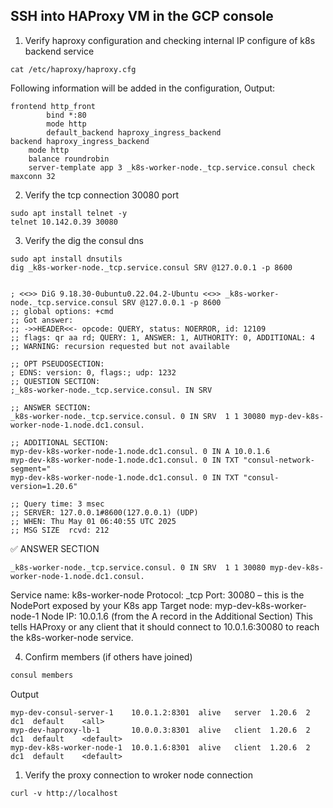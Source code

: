 
## SSH into HAProxy VM in the GCP console
1. Verify haproxy configuration and checking internal IP configure of k8s backend service
```shell
cat /etc/haproxy/haproxy.cfg
```
Following information will be added in the configuration, Output:
```shell
frontend http_front
        bind *:80
        mode http
        default_backend haproxy_ingress_backend
backend haproxy_ingress_backend
    mode http
    balance roundrobin
    server-template app 3 _k8s-worker-node._tcp.service.consul check maxconn 32
```

2. Verify the tcp connection 30080 port 
```shell
sudo apt install telnet -y
telnet 10.142.0.39 30080
```

3. Verify the dig the consul dns
```shell
sudo apt install dnsutils
dig _k8s-worker-node._tcp.service.consul SRV @127.0.0.1 -p 8600
```

```shell

; <<>> DiG 9.18.30-0ubuntu0.22.04.2-Ubuntu <<>> _k8s-worker-node._tcp.service.consul SRV @127.0.0.1 -p 8600
;; global options: +cmd
;; Got answer:
;; ->>HEADER<<- opcode: QUERY, status: NOERROR, id: 12109
;; flags: qr aa rd; QUERY: 1, ANSWER: 1, AUTHORITY: 0, ADDITIONAL: 4
;; WARNING: recursion requested but not available

;; OPT PSEUDOSECTION:
; EDNS: version: 0, flags:; udp: 1232
;; QUESTION SECTION:
;_k8s-worker-node._tcp.service.consul. IN SRV

;; ANSWER SECTION:
_k8s-worker-node._tcp.service.consul. 0 IN SRV  1 1 30080 myp-dev-k8s-worker-node-1.node.dc1.consul.

;; ADDITIONAL SECTION:
myp-dev-k8s-worker-node-1.node.dc1.consul. 0 IN A 10.0.1.6
myp-dev-k8s-worker-node-1.node.dc1.consul. 0 IN TXT "consul-network-segment="
myp-dev-k8s-worker-node-1.node.dc1.consul. 0 IN TXT "consul-version=1.20.6"

;; Query time: 3 msec
;; SERVER: 127.0.0.1#8600(127.0.0.1) (UDP)
;; WHEN: Thu May 01 06:40:55 UTC 2025
;; MSG SIZE  rcvd: 212
```

✅ ANSWER SECTION
```shell
_k8s-worker-node._tcp.service.consul. 0 IN SRV  1 1 30080 myp-dev-k8s-worker-node-1.node.dc1.consul.
```

Service name: k8s-worker-node
Protocol: _tcp
Port: 30080 – this is the NodePort exposed by your K8s app
Target node: myp-dev-k8s-worker-node-1
Node IP: 10.0.1.6 (from the A record in the Additional Section)
This tells HAProxy or any client that it should connect to 10.0.1.6:30080 to reach the k8s-worker-node service.

4. Confirm members (if others have joined)
```bash
consul members
```
Output
```shell
myp-dev-consul-server-1    10.0.1.2:8301  alive   server  1.20.6  2         dc1  default    <all>
myp-dev-haproxy-lb-1       10.0.0.3:8301  alive   client  1.20.6  2         dc1  default    <default>
myp-dev-k8s-worker-node-1  10.0.1.6:8301  alive   client  1.20.6  2         dc1  default    <default>
```

1. Verify the proxy connection to wroker node connection
```shell
curl -v http://localhost
```